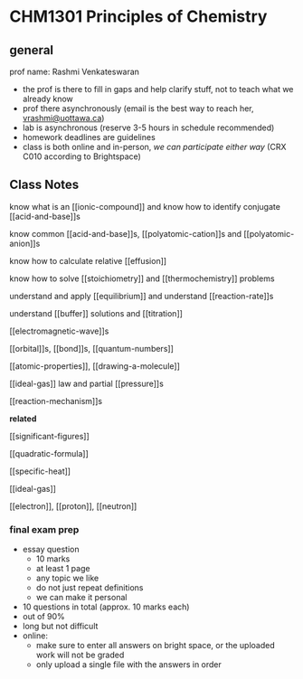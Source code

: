 # CHM1301 Principles of Chemistry

## general

prof name: Rashmi Venkateswaran

- the prof is there to fill in gaps and help clarify stuff, not to teach what we already know
- prof there asynchronously (email is the best way to reach her, vrashmi@uottawa.ca)
- lab is asynchronous (reserve 3-5 hours in schedule recommended)
- homework deadlines are guidelines
- class is both online and in-person, _we can participate either way_ (CRX C010 according to Brightspace)

## Class Notes

know what is an [[ionic-compound]] and know how to identify conjugate [[acid-and-base]]s

know common [[acid-and-base]]s, [[polyatomic-cation]]s and [[polyatomic-anion]]s

know how to calculate relative [[effusion]]

know how to solve [[stoichiometry]] and [[thermochemistry]] problems

understand and apply [[equilibrium]] and understand [[reaction-rate]]s

understand [[buffer]] solutions and [[titration]]

[[electromagnetic-wave]]s

[[orbital]]s, [[bond]]s, [[quantum-numbers]]

[[atomic-properties]], [[drawing-a-molecule]]

[[ideal-gas]] law and partial [[pressure]]s

[[reaction-mechanism]]s

**related**

[[significant-figures]]

[[quadratic-formula]]

[[specific-heat]]

[[ideal-gas]]

[[electron]], [[proton]], [[neutron]]

### final exam prep

- essay question
  - 10 marks
  - at least 1 page
  - any topic we like
  - do not just repeat definitions
  - we can make it personal
- 10 questions in total (approx. 10 marks each)
- out of 90%
- long but not difficult
- online:
  - make sure to enter all answers on bright space, or the uploaded work will not be graded
  - only upload a single file with the answers in order
